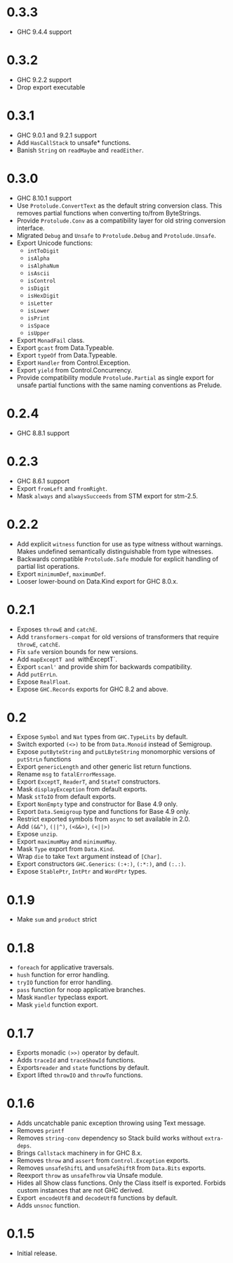 0.3.3
=====
* GHC 9.4.4 support

0.3.2
=====
* GHC 9.2.2 support
* Drop export executable

0.3.1
=====
* GHC 9.0.1 and 9.2.1 support
* Add `HasCallStack` to unsafe* functions.
* Banish `String` on `readMaybe` and `readEither`.

0.3.0
=====

* GHC 8.10.1 support
* Use `Protolude.ConvertText` as the default string conversion class. This
  removes partial functions when converting to/from ByteStrings.
* Provide `Protolude.Conv` as a compatibility layer for old string conversion
  interface.
* Migrated `Debug` and `Unsafe` to `Protolude.Debug` and `Protolude.Unsafe`.
* Export Unicode functions:
  - `intToDigit`
  - `isAlpha`
  - `isAlphaNum`
  - `isAscii`
  - `isControl`
  - `isDigit`
  - `isHexDigit`
  - `isLetter`
  - `isLower`
  - `isPrint`
  - `isSpace`
  - `isUpper`
* Export `MonadFail` class.
* Export `gcast` from Data.Typeable.
* Export `typeOf` from Data.Typeable.
* Export `Handler` from Control.Exception.
* Export `yield` from Control.Concurrency.
* Provide compatibility module `Protolude.Partial` as single export for unsafe
  partial functions with the same naming conventions as Prelude.

0.2.4
=====

* GHC 8.8.1 support

0.2.3
=====

* GHC 8.6.1 support
* Export `fromLeft` and `fromRight`.
* Mask `always` and `alwaysSucceeds` from STM export for stm-2.5.

0.2.2
=====

* Add explicit `witness` function for use as type witness without warnings.
  Makes undefined semantically distinguishable from type witnesses.
* Backwards compatible `Protolude.Safe` module for explicit handling of partial
  list operations.
* Export `minimumDef`, `maximumDef`.
* Looser lower-bound on Data.Kind export for GHC 8.0.x.

0.2.1
====

* Exposes `throwE` and `catchE`.
* Add `transformers-compat` for old versions of transformers that require
  `throwE`, `catchE`.
* Fix `safe` version bounds for new versions.
* Add `mapExceptT and `withExceptT`.
* Export `scanl'` and provide shim for backwards compatibility.
* Add `putErrLn`.
* Expose `RealFloat`.
* Expose `GHC.Records` exports for GHC 8.2 and above.

0.2
====

* Expose `Symbol` and `Nat` types from `GHC.TypeLits` by default.
* Switch exported `(<>)` to be from `Data.Monoid` instead of Semigroup.
* Expose `putByteString` and `putLByteString` monomorphic versions of `putStrLn` functions
* Export `genericLength` and other generic list return functions.
* Rename `msg` to `fatalErrorMessage`.
* Export `ExceptT`, `ReaderT`, and `StateT` constructors.
* Mask `displayException` from default exports.
* Mask `stToIO` from default exports.
* Export `NonEmpty` type and constructor for Base 4.9 only.
* Export `Data.Semigroup` type and functions for Base 4.9 only.
* Restrict exported symbols from ``async`` to set available in 2.0.
* Add `(&&^)`, `(||^)`, `(<&&>)`, `(<||>)`
* Expose `unzip`.
* Export `maximumMay` and `minimumMay`.
* Mask `Type` export from `Data.Kind`.
* Wrap `die` to take `Text` argument instead of `[Char]`.
* Export constructors `GHC.Generics`: `(:+:)`, `(:*:)`, and `(:.:)`.
* Expose `StablePtr`, `IntPtr` and `WordPtr` types.

0.1.9
====

* Make `sum` and `product` strict

0.1.8
=====

* ``foreach`` for applicative traversals.
* ``hush`` function for error handling.
* ``tryIO`` function for error handling.
* ``pass`` function for noop applicative branches.
* Mask ``Handler`` typeclass export.
* Mask ``yield`` function export.

0.1.7
=====

* Exports monadic ``(>>)`` operator by default.
* Adds ``traceId`` and ``traceShowId`` functions.
* Exports``reader`` and ``state``  functions by default.
* Export lifted ``throwIO`` and ``throwTo`` functions.

0.1.6
=====

* Adds uncatchable panic exception throwing using Text message.
* Removes ``printf``
* Removes ``string-conv`` dependency so Stack build works without ``extra-deps``.
* Brings ``Callstack`` machinery in for GHC 8.x.
* Removes ``throw`` and ``assert`` from ``Control.Exception`` exports.
* Removes ``unsafeShiftL`` and ``unsafeShiftR`` from ``Data.Bits`` exports.
* Reexport ``throw`` as ``unsafeThrow`` via Unsafe module.
* Hides all Show class functions. Only the Class itself is exported. Forbids custom instances that are not GHC derived.
* Export`` encodeUtf8`` and ``decodeUtf8`` functions by default.
* Adds ``unsnoc`` function.

0.1.5
=====

* Initial release.

